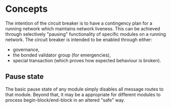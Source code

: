 # Concepts

The intention of the circuit breaker is to have a contingency plan for a
running network which maintains network liveness. This can be achieved through
selectively "pausing" functionality of specific modules on a running network.
The circuit breaker is intended to be enabled through either:

 - governance, 
 - the bonded validator group (for emergencies), 
 - special transaction (which proves how expected behaviour is broken). 

## Pause state

The basic pause state of any module simply disables all message routes to
that module. Beyond that, it may be a appropriate for different modules to
process begin-block/end-block in an altered "safe" way. 

